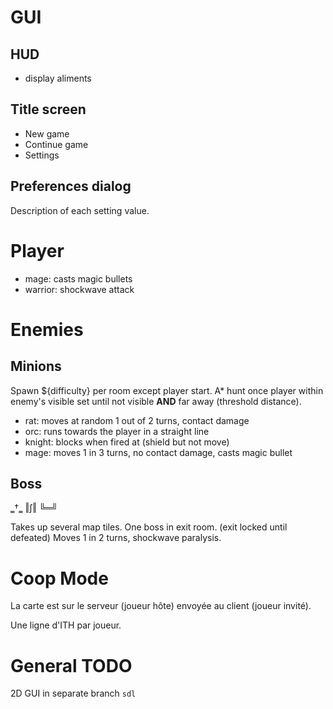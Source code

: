 # GUI

## HUD

- display aliments

## Title screen

- New game
- Continue game
- Settings

## Preferences dialog

Description of each setting value.

# Player

- mage: casts magic bullets
- warrior: shockwave attack

# Enemies

## Minions

Spawn ${difficulty} per room except player start.
A\* hunt once player within enemy's visible set until not visible **AND** far away (threshold distance).

- rat: moves at random 1 out of 2 turns, contact damage
- orc: runs towards the player in a straight line
- knight: blocks when fired at (shield but not move)
- mage: moves 1 in 3 turns, no contact damage, casts magic bullet

## Boss

‗†‗
‖∫‖
╚═╝

Takes up several map tiles.
One boss in exit room. (exit locked until defeated)
Moves 1 in 2 turns, shockwave paralysis.

# Coop Mode

La carte est sur le serveur (joueur hôte) envoyée au client (joueur invité).

Une ligne d'ITH par joueur.

# General TODO

2D GUI in separate branch `sdl`
